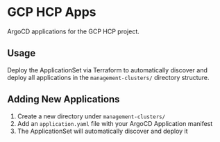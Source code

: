 # GCP HCP Apps

ArgoCD applications for the GCP HCP project.

## Usage

Deploy the ApplicationSet via Terraform to automatically discover and deploy all applications in the `management-clusters/` directory structure.

## Adding New Applications

1. Create a new directory under `management-clusters/`
2. Add an `application.yaml` file with your ArgoCD Application manifest
3. The ApplicationSet will automatically discover and deploy it